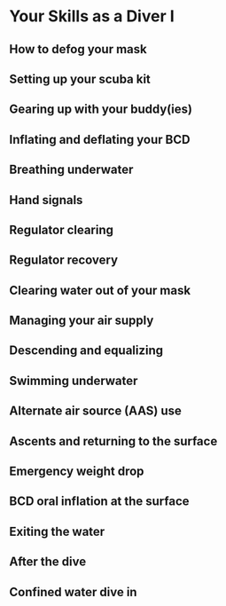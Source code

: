 # Your Skills as a Diver I

## How to defog your mask

## Setting up your scuba kit

## Gearing up with your buddy(ies)

## Inflating and deflating your BCD

## Breathing underwater

## Hand signals

## Regulator clearing

## Regulator recovery

## Clearing water out of your mask

## Managing your air supply

## Descending and equalizing

## Swimming underwater

## Alternate air source (AAS) use

## Ascents and returning to the surface

## Emergency weight drop

## BCD oral inflation at the surface

## Exiting the water

## After the dive

## Confined water dive in
